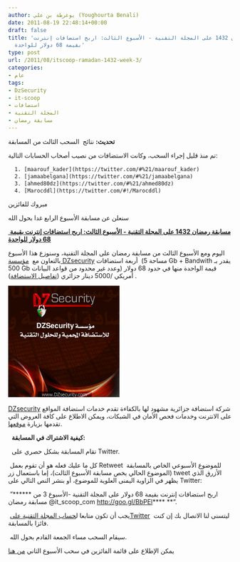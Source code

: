 ```yaml
---
author: يوغرطة بن علي (Youghourta Benali)
date: 2011-08-19 22:48:14+00:00
draft: false
title: 'مسابقة رمضان 1432 على المجلة التقنية - الأسبوع الثالث: اربح استضافات إنترنت
  بقيمة 68 دولار للواحدة'
type: post
url: /2011/08/itscoop-ramadan-1432-week-3/
categories:
- عام
tags:
- DzSecurity
- it-scoop
- استضافات
- المجلة التقنية
- مسابقة رمضان
---
```


**تحديث:** نتائج  السحب الثالث من المسابقة

تم منذ قليل إجراء السحب، وكانت الاستضافات من نصيب أصحاب الحسابات التالية:



	  1. [maarouf_kader](https://twitter.com/#%21/maarouf_kader)
	  2. [jamaabelgana](https://twitter.com/#%21/jamaabelgana)
	  3. [ahmed80dz](https://twitter.com/#%21/ahmed80dz)
	  4. [Marocddl](https://twitter.com/#!/Marocddl)

مبروك للفائزين

سنعلن عن مسابقة الأسبوع الرابع غدا بحول الله


[ **مسابقة رمضان 1432 على المجلة التقنية - الأسبوع الثالث: اربح استضافات إنترنت بقيمة 68 دولار للواحدة**](https://www.it-scoop.com/2011/08/itscoop-ramadan-1432-week-3/)




اليوم ومع الأسبوع الثالث من مسابقة رمضان على المجلة التقنية، وسنوزع هذا الأسبوع بالتعاون مع  [مؤسسة DZsecurity](http://goo.gl/AEXtN) أربعة استضافات  (مساحة 5 Gb + Bandwith يقدر بـ 500 Gb وعدد غير محدود من قواعد البيانات) قيمة الواحدة منها في حدود 68 دولار أمريكي /5000 دينار جزائري ([تفاصيل الاستضافة](http://goo.gl/KKMmL)) .




[![](DZsecurity-250x250.png)
](DZsecurity-250x250.png)




[DZsecurity](http://goo.gl/AEXtN) شركة استضافة جزائرية مشهود لها بالكفاءة تقدم خدمات استضافة المواقع على الانترنت وخدمات فحص الأمان في الشبكات، ويمكن الاطلاع على كافة العروض التي تقدمها بزيارة [موقعها](http://goo.gl/AEXtN).




  **كيفية الاشتراك في المسابقة:**




  تقام المسابقة بشكل حصري على Twitter.




 كل ما عليك فعله هو أن تقوم بعمل Retweet للموضوع الأسبوعي الخاص بالمسابقة  (الموضوع الحالي يخص مسابقة الأسبوع الثالث)، إما باستعمال زر tweet الأزرق الذي يظهر في الزاوية اليمنى العلوية للموضوع، أو بنشر النص التالي على Twitter:




 ”****** اربح استضافات إنترنت بقيمة 68 دولار على المجلة التقنية -الأسبوع 3 من مسابقة رمضان @it_scoop_com http://goo.gl/BbPEl**** **“.




 يجب أن تكون متابعا ل[حساب المجلة التقنية علىTwitter](http://twitter.com/it_scoop_com)  ليتسنى لنا الاتصال بك إن كنت فائزا بالمسابقة.




 سيقام السحب مساء الجمعة القادم بحول الله.




يمكن الإطلاع على قائمة الفائزين في سحب الأسبوع الثاني [من هنا](https://www.it-scoop.com/2011/08/itscoop-ramadan-1432-week-2/)
